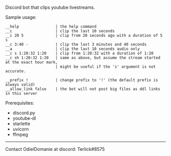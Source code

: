 Discord bot that clips youtube livestreams.

Sample usage:
```
__help                | the help command
__c                   | clip the last 10 seconds
__c 20 5              | clip from 20 seconds ago with a duration of 5 s
__c 3:40 -            | clip the last 3 minutes and 40 seconds
__a                   | clip the last 10 seconds audio only
__c s 1:20:32 1:20    | clip from 1:20:32 with a duration of 1:20
__c sh 1:20:32 1:20   | same as above, but assume the stream started at the exact hour mark,
                      | might be useful if the 's' argument is not accurate.
                    
__prefix !            | change prefix to '!' (the default prefix is always valid)
__allow_link false    | the bot will not post big files as ddl links in this server
```

Prerequisites:
* discord.py
* youtube-dl
* starlette
* uvicorn
* ffmpeg
---
Contact OdielDomanie at discord: Terlick#8575
